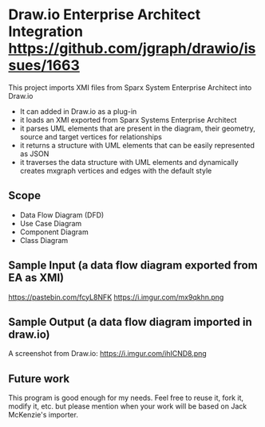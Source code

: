 # Draw.io Enterprise Architect Integration https://github.com/jgraph/drawio/issues/1663
This project imports XMI files from Sparx System Enterprise Architect into Draw.io

* It can added in Draw.io as a plug-in
* it loads an XMI exported from Sparx Systems Enterprise Architect
* it parses UML elements that are present in the diagram, their geometry, source and target vertices for relationships
* it returns a structure with UML elements that can be easily represented as JSON
* it traverses the data structure with UML elements and dynamically creates mxgraph vertices and edges with the default style

Scope
-----
* Data Flow Diagram (DFD)
* Use Case Diagram
* Component Diagram
* Class Diagram


Sample Input (a data flow diagram exported from EA as XMI)
----------------------------------------------------------
https://pastebin.com/fcyL8NFK https://i.imgur.com/mx9qkhn.png

Sample Output (a data flow diagram imported in draw.io)
-------------------------------------------------------
A screenshot from Draw.io: https://i.imgur.com/ihICND8.png



Future work
-----------
This program is good enough for my needs. Feel free to reuse it, fork it, modify it, etc. but please mention when your work will be based on Jack McKenzie's importer.
